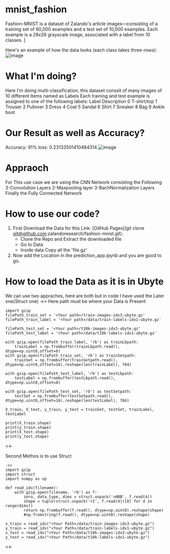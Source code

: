 # mnist_fashion
Fashion-MNIST is a dataset of Zalando's article images—consisting of a training set of 60,000 examples and a test set of 10,000 examples. Each example is a 28x28 grayscale image, associated with a label from 10 classes. ]

Here's an example of how the data looks (each class takes three-rows):
![image](https://user-images.githubusercontent.com/74089340/130066769-78f51f92-cd67-4fb0-88e8-1fedc4fb1c5f.png)

# **What I'm doing?**
Here I'm doing multi-classification, this dataset conssit of many images of 10 different Items named as Labels
Each training and test example is assigned to one of the following labels:
Label	Description
0	T-shirt/top
1	Trouser
2	Pullover
3	Dress
4	Coat
5	Sandal
6	Shirt
7	Sneaker
8	Bag
9	Ankle boot

# **Our Result as well as Accuracy?**
Accuracy: 91%
loss: 0.23133501410484314
![image](https://user-images.githubusercontent.com/74089340/130069199-e0188adc-e4d4-44cd-b478-3e067a6e2113.png)


# **Appraoch**
For This use case we are using the CNN Network consisting the Following
3-Convolution Layers
2-Maxpooling layer
3-BachNormalization Layers
Finally the Fully Connected Network

# **How to use our code?**
1. First Download the Data for this Link: [GitHub Pages](git clone git@github.com:zalandoresearch/fashion-mnist.git).
   - Clone the Repo and Extract the downloaded file
   - Go to Data
   - Inside data Copy all the 'file.gz' 
2. Now add the Location in the prediction_app.ipynb and you are good to go.
   
   
# **How to load the Data as it is in Ubyte**
We can use two appraches, here are both but in code I have used the Later one(Struct one)
->> Here path must be where your Data is Present
```
import gzip
filePath_train_set = '<Your path>/train-images-idx3-ubyte.gz'
filePath_train_label = '<Your path>/data/train-labels-idx1-ubyte.gz'

filePath_test_set = '<Your path>/t10k-images-idx3-ubyte.gz'
filePath_test_label = '<Your path>/data/t10k-labels-idx1-ubyte.gz'

with gzip.open(filePath_train_label, 'rb') as trainLbpath:
    trainLabel = np.frombuffer(trainLbpath.read(), dtype=np.uint8,offset=8)
with gzip.open(filePath_train_set, 'rb') as trainSetpath:
    trainSet = np.frombuffer(trainSetpath.read(), dtype=np.uint8,offset=16).reshape(len(trainLabel), 784)

with gzip.open(filePath_test_label, 'rb') as testLbpath:
    testLabel = np.frombuffer(testLbpath.read(), dtype=np.uint8,offset=8)

with gzip.open(filePath_test_set, 'rb') as testSetpath:
    testSet = np.frombuffer(testSetpath.read(), dtype=np.uint8,offset=16).reshape(len(testLabel), 784)

X_train, X_test, y_train, y_test = trainSet, testSet, trainLabel, testLabel

print(X_train.shape)
print(y_train.shape)
print(X_test.shape)
print(y_test.shape)
```
<<-
  
Second Methos is to use Struct
```
->>
import gzip
import struct 
import numpy as np

def read_idx(filename):
    with gzip.open(filename, 'rb') as f:
        zero, data_type, dims = struct.unpack('>HBB', f.read(4))
        shape = tuple(struct.unpack('>I', f.read(4))[0] for d in range(dims))
        return np.frombuffer(f.read(), dtype=np.uint8).reshape(shape)
        #np.fromstring(f.read(), dtype=np.uint8).reshape(shape)
  
x_train = read_idx("<Your Path>/data/train-images-idx3-ubyte.gz")
y_train = read_idx("<Your Path>/data/train-labels-idx1-ubyte.gz")
x_test = read_idx("<Your Path>/data/t10k-images-idx3-ubyte.gz")
y_test = read_idx("<Your Path>/data/t10k-labels-idx1-ubyte.gz")
```
 <<-

